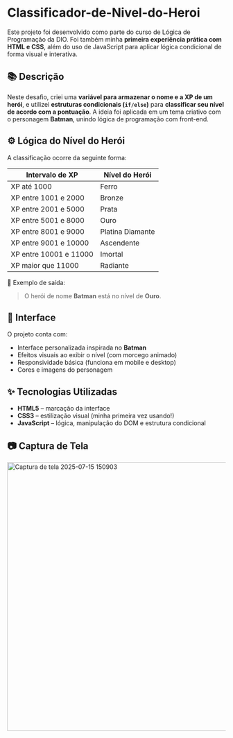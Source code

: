 # Classificador-de-Nivel-do-Heroi

Este projeto foi desenvolvido como parte do curso de Lógica de Programação da DIO. Foi também minha **primeira experiência prática com HTML e CSS**, além do uso de JavaScript para aplicar lógica condicional de forma visual e interativa.


## 📚 Descrição

Neste desafio, criei uma **variável para armazenar o nome e a XP de um herói**, e utilizei **estruturas condicionais (`if/else`)** para **classificar seu nível de acordo com a pontuação**. A ideia foi aplicada em um tema criativo com o personagem **Batman**, unindo lógica de programação com front-end.


## ⚙️ Lógica do Nível do Herói

A classificação ocorre da seguinte forma:

| Intervalo de XP          | Nível do Herói         |
|--------------------------|------------------------|
| XP até 1000              | Ferro                  |
| XP entre 1001 e 2000     | Bronze                 |
| XP entre 2001 e 5000     | Prata                  |
| XP entre 5001 e 8000     | Ouro                   |
| XP entre 8001 e 9000     | Platina Diamante       |
| XP entre 9001 e 10000    | Ascendente             |
| XP entre 10001 e 11000   | Imortal                |
| XP maior que 11000       | Radiante               |

💬 Exemplo de saída:

> O herói de nome **Batman** está no nível de **Ouro**.


## 🎨 Interface

O projeto conta com:

- Interface personalizada inspirada no **Batman**
- Efeitos visuais ao exibir o nível (com morcego animado)
- Responsividade básica (funciona em mobile e desktop)
- Cores e imagens do personagem


## ✨ Tecnologias Utilizadas

- **HTML5** – marcação da interface
- **CSS3** – estilização visual (minha primeira vez usando!)
- **JavaScript** – lógica, manipulação do DOM e estrutura condicional


## 📷 Captura de Tela

<img width="1332" height="620" alt="Captura de tela 2025-07-15 150903" src="https://github.com/user-attachments/assets/1dbc1954-ccf5-425d-999d-a73c94df598a" />



 
